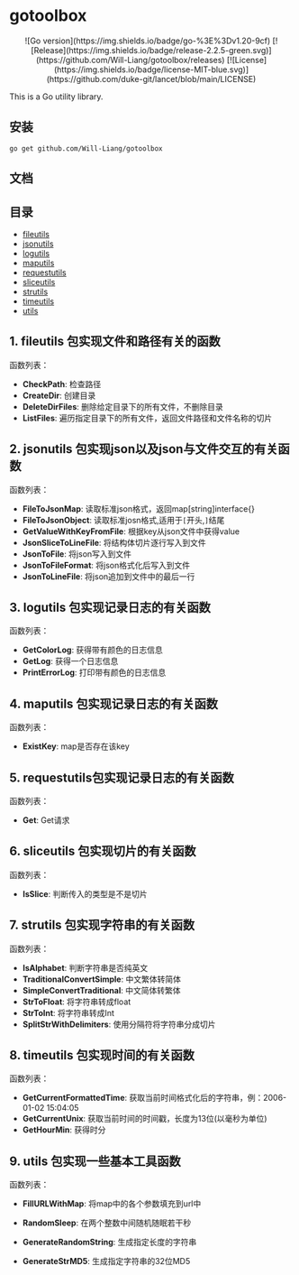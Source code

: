 # gotoolbox

<div align=center>
    ![Go version](https://img.shields.io/badge/go-%3E%3Dv1.20-9cf)
    [![Release](https://img.shields.io/badge/release-2.2.5-green.svg)](https://github.com/Will-Liang/gotoolbox/releases)
    [![License](https://img.shields.io/badge/license-MIT-blue.svg)](https://github.com/duke-git/lancet/blob/main/LICENSE)
</div>




This is a Go utility library.



## 安装

```
go get github.com/Will-Liang/gotoolbox
```



## 文档

### <h2 id="index">目录</h2>

- [fileutils](#fileutils)
- [jsonutils](#jsonutils)
- [logutils](#logutils)
- [maputils](#maputils)
- [requestutils](#requestutils)
- [sliceutils](#sliceutils)
- [strutils](#strutils)
- [timeutils](#timeutils)
- [utils](#utils)

#### <h2 id="fileutils">1. fileutils 包实现文件和路径有关的函数</h2>


函数列表：

- **CheckPath**: 检查路径
- **CreateDir**: 创建目录
- **DeleteDirFiles**: 删除给定目录下的所有文件，不删除目录
- **ListFiles**: 遍历指定目录下的所有文件，返回文件路径和文件名称的切片

#### <h2 id="jsonutils">2. jsonutils 包实现json以及json与文件交互的有关函数</h2>


函数列表：

- **FileToJsonMap**: 读取标准json格式，返回map[string]interface{}
- **FileToJsonObject**: 读取标准josn格式,适用于`[`开头,`]`结尾
- **GetValueWithKeyFromFile**: 根据key从json文件中获得value
- **JsonSliceToLineFile**: 将结构体切片逐行写入到文件
- **JsonToFile**: 将json写入到文件
- **JsonToFileFormat**: 将json格式化后写入到文件
- **JsonToLineFile**: 将json追加到文件中的最后一行

#### <h2 id="logutils">3. logutils 包实现记录日志的有关函数</h2>



函数列表：

- **GetColorLog**: 获得带有颜色的日志信息
- **GetLog**: 获得一个日志信息
- **PrintErrorLog**: 打印带有颜色的日志信息
#### <h2 id="maputils">4. maputils 包实现记录日志的有关函数</h2>



函数列表：

- **ExistKey**: map是否存在该key



#### <h2 id="requestutils">5. requestutils包实现记录日志的有关函数</h2>



函数列表：

- **Get**: Get请求

#### <h2 id="sliceutils">6. sliceutils 包实现切片的有关函数</h2>



函数列表：

- **IsSlice**: 判断传入的类型是不是切片

#### <h2 id="strutils">7. strutils 包实现字符串的有关函数</h2>



函数列表：

- **IsAlphabet**: 判断字符串是否纯英文
- **TraditionalConvertSimple**: 中文繁体转简体
- **SimpleConvertTraditional**: 中文简体转繁体
- **StrToFloat**: 将字符串转成float
- **StrToInt**: 将字符串转成Int
- **SplitStrWithDelimiters**: 使用分隔符将字符串分成切片

#### <h2 id="timeutils">8. timeutils 包实现时间的有关函数</h2>



函数列表：

- **GetCurrentFormattedTime**: 获取当前时间格式化后的字符串，例：2006-01-02 15:04:05
- **GetCurrentUnix**: 获取当前时间的时间戳，长度为13位(以毫秒为单位)
- **GetHourMin**: 获得时分


#### <h2 id="utils">9. utils 包实现一些基本工具函数</h2>



函数列表：

- **FillURLWithMap**: 将map中的各个参数填充到url中
- **RandomSleep**: 在两个整数中间随机随眠若干秒

- **GenerateRandomString**: 生成指定长度的字符串
- **GenerateStrMD5**: 生成指定字符串的32位MD5







